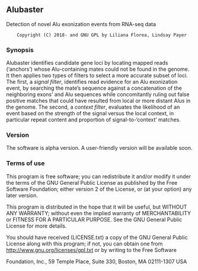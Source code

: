 ## Alubaster


Detection of novel Alu exonization events from RNA-seq data

        Copyright (C) 2018- and GNU GPL by Liliana Florea, Lindsay Payer


### Synopsis
Alubaster identifies candidate gene loci by locating mapped reads (‘anchors’) whose Alu-containing mates could not be found in the genome. It then applies two types of filters to select a more accurate subset of loci. The first, a *signal filter*, identifies read evidence for an Alu exonization event, by searching the mate’s sequence against a concatenation of the neighboring exons’ and Alu sequences while concomitantly ruling out false positive matches that could have resulted from local or more distant Alus in the genome. The second, a *context filter*, evaluates the likelihood of an event based on the strength of the signal versus the local context, in particular repeat content and proportion of signal-to-‘context’ matches. 


### Version
The software is alpha version. A user-friendly version will be available soon.


### Terms of use

This program is free software; you can redistribute it and/or modify it under the terms of the GNU General Public License as published by the Free Software Foundation; either version 2 of the License, or (at your option) any later version.

This program is distributed in the hope that it will be useful, but WITHOUT ANY WARRANTY; without even the implied warranty of MERCHANTABILITY or FITNESS FOR A PARTICULAR PURPOSE.  See the GNU General Public License for more details.

You should have received (LICENSE.txt) a copy of the GNU General Public License along with this program; if not, you can obtain one from http://www.gnu.org/licenses/gpl.txt or by writing to the Free Software

Foundation, Inc., 59 Temple Place, Suite 330, Boston, MA  02111-1307  USA
